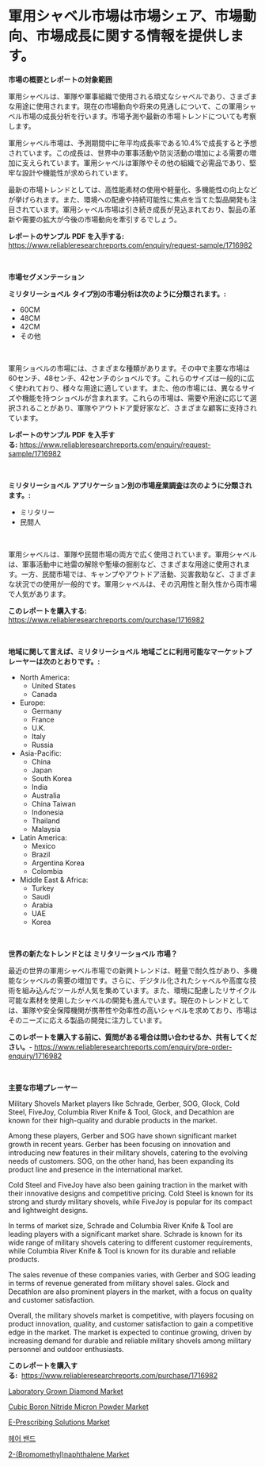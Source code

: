 <p><h1>軍用シャベル市場は市場シェア、市場動向、市場成長に関する情報を提供します。</h1></p><p><strong>市場の概要とレポートの対象範囲</strong></p>
<p><p>軍用シャベルは、軍隊や軍事組織で使用される頑丈なシャベルであり、さまざまな用途に使用されます。現在の市場動向や将来の見通しについて、この軍用シャベル市場の成長分析を行います。市場予測や最新の市場トレンドについても考察します。</p><p>軍用シャベル市場は、予測期間中に年平均成長率である10.4%で成長すると予想されています。この成長は、世界中の軍事活動や防災活動の増加による需要の増加に支えられています。軍用シャベルは軍隊やその他の組織で必需品であり、堅牢な設計や機能性が求められています。</p><p>最新の市場トレンドとしては、高性能素材の使用や軽量化、多機能性の向上などが挙げられます。また、環境への配慮や持続可能性に焦点を当てた製品開発も注目されています。軍用シャベル市場は引き続き成長が見込まれており、製品の革新や需要の拡大が今後の市場動向を牽引するでしょう。</p></p>
<p><strong>レポートのサンプル PDF を入手する:</strong> <a href="https://www.reliableresearchreports.com/enquiry/request-sample/1716982">https://www.reliableresearchreports.com/enquiry/request-sample/1716982</a></p>
<p>&nbsp;</p>
<p><strong>市場セグメンテーション</strong></p>
<p><strong>ミリタリーショベル タイプ別の市場分析は次のように分類されます。:</strong></p>
<p><ul><li>60CM</li><li>48CM</li><li>42CM</li><li>その他</li></ul></p>
<p>&nbsp;</p>
<p><p>軍用ショベルの市場には、さまざまな種類があります。その中で主要な市場は60センチ、48センチ、42センチのショベルです。これらのサイズは一般的に広く使われており、様々な用途に適しています。また、他の市場には、異なるサイズや機能を持つショベルが含まれます。これらの市場は、需要や用途に応じて選択されることがあり、軍隊やアウトドア愛好家など、さまざまな顧客に支持されています。</p></p>
<p><strong>レポートのサンプル PDF を入手する:</strong>&nbsp;<a href="https://www.reliableresearchreports.com/enquiry/request-sample/1716982">https://www.reliableresearchreports.com/enquiry/request-sample/1716982</a></p>
<p>&nbsp;</p>
<p><strong> ミリタリーショベル アプリケーション別の市場産業調査は次のように分類されます。:</strong></p>
<p><ul><li>ミリタリー</li><li>民間人</li></ul></p>
<p>&nbsp;</p>
<p><p>軍用シャベルは、軍隊や民間市場の両方で広く使用されています。軍用シャベルは、軍事活動中に地雷の解除や塹壕の掘削など、さまざまな用途に使用されます。一方、民間市場では、キャンプやアウトドア活動、災害救助など、さまざまな状況での使用が一般的です。軍用シャベルは、その汎用性と耐久性から両市場で人気があります。</p></p>
<p><strong>このレポートを購入する:</strong>&nbsp; <a href="https://www.reliableresearchreports.com/purchase/1716982">https://www.reliableresearchreports.com/purchase/1716982</a></p>
<p>&nbsp;</p>
<p><strong>地域に関して言えば、ミリタリーショベル 地域ごとに利用可能なマーケットプレーヤーは次のとおりです。:</strong></p>
<p><ul>
    <li>
        North America:
        <ul>
            <li>United States</li>
            <li>Canada</li>
        </ul>
    </li>
    <li>
        Europe:
        <ul>
            <li>Germany</li>
            <li>France</li>
            <li>U.K.</li>
            <li>Italy</li>
            <li>Russia</li>
        </ul>
    </li>
    <li>
        Asia-Pacific:
        <ul>
            <li>China</li>
            <li>Japan</li>
            <li>South Korea</li>
            <li>India</li>
            <li>Australia</li>
            <li>China Taiwan</li>
            <li>Indonesia</li>
            <li>Thailand</li>
            <li>Malaysia</li>
        </ul>
    </li>
    <li>
        Latin America:
        <ul>
            <li>Mexico</li>
            <li>Brazil</li>
            <li>Argentina Korea</li>
            <li>Colombia</li>
        </ul>
    </li>
    <li>
        Middle East & Africa:
        <ul>
            <li>Turkey</li>
            <li>Saudi</li>
            <li>Arabia</li>
            <li>UAE</li>
            <li>Korea</li>
        </ul>
    </li>
    </ul></p>
<p>&nbsp;</p>
<p><strong>世界の新たなトレンドとは ミリタリーショベル 市場？</strong></p>
<p><p>最近の世界の軍用シャベル市場での新興トレンドは、軽量で耐久性があり、多機能なシャベルの需要の増加です。さらに、デジタル化されたシャベルや高度な技術を組み込んだツールが人気を集めています。また、環境に配慮したリサイクル可能な素材を使用したシャベルの開発も進んでいます。現在のトレンドとしては、軍隊や安全保障機関が携帯性や効率性の高いシャベルを求めており、市場はそのニーズに応える製品の開発に注力しています。</p></p>
<p><strong>このレポートを購入する前に、質問がある場合は問い合わせるか、共有してください。</strong>- <a href="https://www.reliableresearchreports.com/enquiry/pre-order-enquiry/1716982">https://www.reliableresearchreports.com/enquiry/pre-order-enquiry/1716982</a></p>
<p>&nbsp;</p>
<p><strong>主要な市場プレーヤー</strong></p>
<p><p>Military Shovels Market players like Schrade, Gerber, SOG, Glock, Cold Steel, FiveJoy, Columbia River Knife & Tool, Glock, and Decathlon are known for their high-quality and durable products in the market. </p><p>Among these players, Gerber and SOG have shown significant market growth in recent years. Gerber has been focusing on innovation and introducing new features in their military shovels, catering to the evolving needs of customers. SOG, on the other hand, has been expanding its product line and presence in the international market.</p><p>Cold Steel and FiveJoy have also been gaining traction in the market with their innovative designs and competitive pricing. Cold Steel is known for its strong and sturdy military shovels, while FiveJoy is popular for its compact and lightweight designs.</p><p>In terms of market size, Schrade and Columbia River Knife & Tool are leading players with a significant market share. Schrade is known for its wide range of military shovels catering to different customer requirements, while Columbia River Knife & Tool is known for its durable and reliable products.</p><p>The sales revenue of these companies varies, with Gerber and SOG leading in terms of revenue generated from military shovel sales. Glock and Decathlon are also prominent players in the market, with a focus on quality and customer satisfaction.</p><p>Overall, the military shovels market is competitive, with players focusing on product innovation, quality, and customer satisfaction to gain a competitive edge in the market. The market is expected to continue growing, driven by increasing demand for durable and reliable military shovels among military personnel and outdoor enthusiasts.</p></p>
<p><strong>このレポートを購入する:</strong>&nbsp;&nbsp;<a href="https://www.reliableresearchreports.com/purchase/1716982">https://www.reliableresearchreports.com/purchase/1716982</a></p>
<p><p><a href="https://cautious-neon-760.notion.site/Laboratory-Grown-Diamond-Market-Provides-Detailed-Segmentation-of-this-Market-based-on-Type-Applica-7a327c9b004741718c6ffbfb2f934202">Laboratory Grown Diamond Market</a></p><p><a href="https://frill-swim-3cd.notion.site/Insights-into-Cubic-Boron-Nitride-Micron-Powder-Market-Size-Analysing-Market-Share-Trends-and-Gro-71aa833829f9406b9def9395a5ece6ea">Cubic Boron Nitride Micron Powder Market</a></p><p><a href="https://issuu.com/reportprime-2/docs/e-prescribing-solutions-market-size-2030.pptx">E-Prescribing Solutions Market</a></p><p><a href="https://github.com/sougarounis/Market-Research-Report-List-2/blob/main/3913271187386.md">헤어 밴드</a></p><p><a href="https://view.publitas.com/reportprime-1/2-bromomethyl-naphthalene-market-centers-on-aspects-such-as-market-growth-market-share-market-opportunity-and-projected-forecasts-spanning-from-2024-to-2031/">2-(Bromomethyl)naphthalene Market</a></p></p>